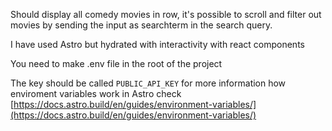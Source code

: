 Should display all comedy movies in row, it's possible to scroll and filter out movies by sending the input as searchterm in the search query.

I have used Astro but hydrated with interactivity with react components

You need to make .env file in the root of the project

The key should be called `PUBLIC_API_KEY` for more information how enviroment variables work in Astro check [https://docs.astro.build/en/guides/environment-variables/](https://docs.astro.build/en/guides/environment-variables/)
